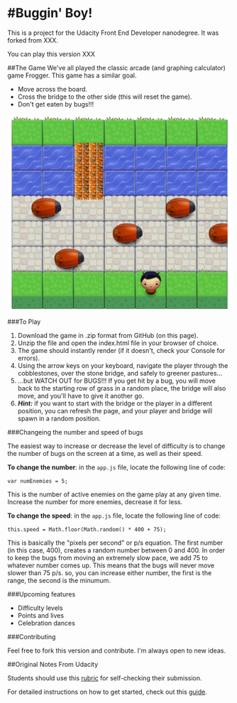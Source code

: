 #Buggin' Boy!
===============================

This is a project for the Udacity Front End Developer nanodegree. It was forked from XXX.

You can play this version XXX

##The Game
We've all played the classic arcade (and graphing calculator) game Frogger. This game has a similar goal.

- Move across the board.
- Cross the bridge to the other side (this will reset the game).
- Don't get eaten by bugs!!! 

![screenshot](images/screenshot.jpg)

###To Play

1. Download the game in .zip format from GitHub (on this page).
2. Unzip the file and open the index.html file in your browser of choice.
3. The game should instantly render (if it doesn't, check your Console for errors).
4. Using the arrow keys on your keyboard, navigate the player through the cobblestones, over the stone bridge, and safely to greener pastures...
5. ...but WATCH OUT for BUGS!!! If you get hit by a bug, you will move back to the starting row of grass in a random place, the bridge will also move, and you'll have to give it another go.
6. ***Hint:*** if you want to start with the bridge or the player in a different position, you can refresh the page, and your player and bridge will spawn in a random position.


###Changeing the number and speed of bugs

The easiest way to increase or decrease the level of difficulty is to change the number of bugs on the screen at a time, as well as their speed.

**To change the number**: in the `app.js` file, locate the following line of code:

```
var numEnemies = 5;
```
This is the number of active enemies on the game play at any given time. Increase the number for more enemies, decrease it for less.

**To change the speed**: in the `app.js` file, locate the following line of code:

```
this.speed = Math.floor(Math.random() * 400 + 75);
```
This is basically the "pixels per second" or p/s equation. The first number (in this case, 400), creates a random number between 0 and 400. In order to keep the bugs from moving an extremely slow pace, we add 75 to whatever number comes up. This means that the bugs will never move slower than 75 p/s. so, you can increase either number, the first is the range, the second is the minumum.

###Upcoming features

- Difficulty levels
- Points and lives
- Celebration dances

###Contributing

Feel free to fork this version and contribute. I'm always open to new ideas. 

##Original Notes From Udacity

Students should use this [rubric](https://www.udacity.com/course/viewer/#!/c-nd001/l-2696458597/m-2687128535) for self-checking their submission.

For detailed instructions on how to get started, check out this [guide](https://docs.google.com/document/d/1v01aScPjSWCCWQLIpFqvg3-vXLH2e8_SZQKC8jNO0Dc/pub?embedded=true).